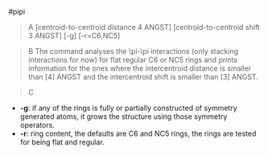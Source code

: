 #pipi

>A [centroid-to-centroid distance 4 ANGST] [centroid-to-centroid shift 3 ANGST] [-g] [-r=C6,NC5]

>B The command analyses the \pi-\pi interactions (only stacking interactions for now) for flat regular C6 or NC5 rings and prints information for the ones where the intercentroid distance is smaller than [4] ANGST and the intercentroid shift is smaller than [3] ANGST.

>C
 * **-g**: if any of the rings is fully or partially constructed of symmetry generated atoms, it grows the structure using those symmetry operators.
 * **-r**: ring content, the defaults are C6 and NC5 rings, the rings are tested for being flat and regular.
